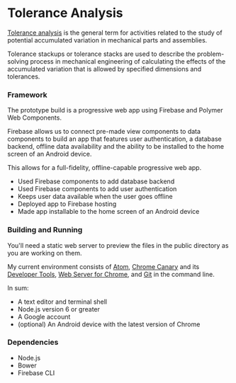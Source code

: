 # Tolerance Analysis
[Tolerance analysis](https://en.wikipedia.org/wiki/Tolerance_analysis) is the general term for activities related to the study of potential accumulated variation in mechanical parts and assemblies.

Tolerance stackups or tolerance stacks are used to describe the problem-solving process in mechanical engineering of calculating the effects of the accumulated variation that is allowed by specified dimensions and tolerances.

### Framework
The prototype build is a progressive web app using Firebase and Polymer Web Components.

 Firebase allows us to connect pre-made view components to data components to build an app that features user authentication, a database backend, offline data availability and the ability to be installed to the home screen of an Android device.

This allows for a full-fidelity, offline-capable progressive web app.

* Used Firebase components to add database backend
* Used Firebase components to add user authentication
* Keeps user data available when the user goes offline
* Deployed app to Firebase hosting
* Made  app installable to the home screen of an Android device

### Building and Running
 You'll need a static web server to preview the files in the public directory as you are working on them.

My current environment consists of [Atom](https://atom.io/), [Chrome Canary](https://www.google.com/chrome/browser/canary.html) and its [Developer Tools](https://developer.chrome.com/devtools), [Web Server for Chrome](https://chrome.google.com/webstore/detail/web-server-for-chrome/ofhbbkphhbklhfoeikjpcbhemlocgigb?hl=en), and [Git](https://git-scm.com/) in the command line.

In sum:

* A text editor and terminal shell
* Node.js version 6 or greater
* A Google account
* (optional) An Android device with the latest version of Chrome

### Dependencies
* Node.js
* Bower
* Firebase CLI
